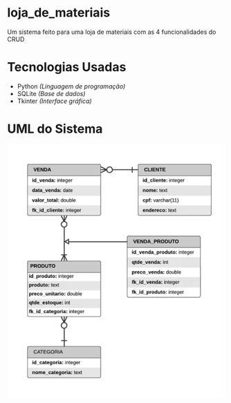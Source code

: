 # loja_de_materiais

Um sistema feito para uma loja de materiais com as 4 funcionalidades do CRUD

# Tecnologias Usadas
- Python *(Linguagem de programação)*
- SQLite *(Base de dados)*
- Tkinter *(Interface gráfica)*

# UML do Sistema
<img src="/UML_LOJA_DE_MATERIAIS.png">
